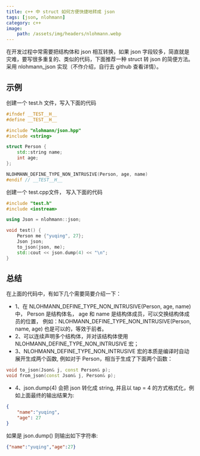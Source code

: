 ```yaml
---
title: c++ 中 struct 如何方便快捷地转成 json
tags: [json, nlohmann]
category: c++
image:
    path: /assets/img/headers/nlohmann.webp
---
```


在开发过程中常需要把结构体和 json 相互转换，如果 json 字段较多，简直就是灾难，要写很多重复的、类似的代码，下面推荐一种 struct 转 json 的简便方法。采用 nlohmann_json 实现（不作介绍，自行去 github 查看详情）。

## 示例
创建一个 test.h 文件，写入下面的代码

```c++
#ifndef __TEST__H__
#define __TEST__H__

#include "nlohmann/json.hpp"
#include <string>

struct Person {
    std::string name;
    int age; 
};

NLOHMANN_DEFINE_TYPE_NON_INTRUSIVE(Person, age, name)
#endif // __TEST__H__
```

创建一个 test.cpp文件， 写入下面的代码

```c++
#include "test.h"
#include <iostream>

using Json = nlohmann::json;

void test() {
    Person me {"yuqing", 27};
    Json json;
    to_json(json, me);
    std::cout << json.dump(4) << "\n";
}
```

## 总结
在上面的代码中，有如下几个需要简要介绍一下：
+ 1、在 NLOHMANN_DEFINE_TYPE_NON_INTRUSIVE(Person, age, name) 中， Person 是结构体名， age 和 name 是结构体成员，可以交换结构体成员的位置， 例如：NLOHMANN_DEFINE_TYPE_NON_INTRUSIVE(Person, name, age) 也是可以的，等效于前者。
+ 2、可以连续声明多个结构体，并对该结构体使用 NLOHMANN_DEFINE_TYPE_NON_INTRUSIVE 宏；
+ 3、NLOHMANN_DEFINE_TYPE_NON_INTRUSIVE 宏的本质是编译时自动展开生成两个函数, 例如对于 Person，相当于生成了下面两个函数：

```c++
void to_json(Json& j, const Person& p);
void from_json(const Json& j, Person& p);

```
+ 4、json.dump(4) 会把 json 转化成 string, 并且以 tap = 4 的方式格式化，例如上面最终的输出结果为:

```json
{
    "name":"yuqing",
    "age": 27
}
```
如果是 json.dump() 则输出如下字符串:

```json
{"name":"yuqing","age":27}

```